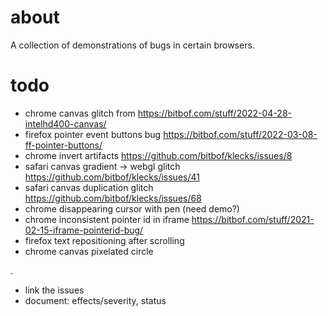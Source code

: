 # about
A collection of demonstrations of bugs in certain browsers.

# todo
- chrome canvas glitch from https://bitbof.com/stuff/2022-04-28-intelhd400-canvas/
- firefox pointer event buttons bug https://bitbof.com/stuff/2022-03-08-ff-pointer-buttons/
- chrome invert artifacts https://github.com/bitbof/klecks/issues/8
- safari canvas gradient -> webgl glitch https://github.com/bitbof/klecks/issues/41
- safari canvas duplication glitch https://github.com/bitbof/klecks/issues/68
- chrome disappearing cursor with pen (need demo?)
- chrome inconsistent pointer id in iframe https://bitbof.com/stuff/2021-02-15-iframe-pointerid-bug/
- firefox text repositioning after scrolling
- chrome canvas pixelated circle

.

- link the issues
- document: effects/severity, status
